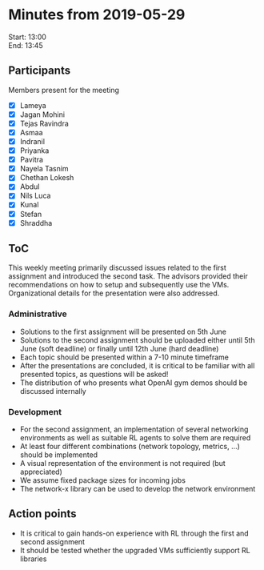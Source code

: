 # Minutes from 2019-05-29	

Start: 13:00	
End: 13:45

## Participants	

Members present for the meeting	

- [X] Lameya	
- [X] Jagan Mohini	
- [X] Tejas Ravindra	
- [X] Asmaa	
- [X] Indranil	
- [X] Priyanka	
- [X] Pavitra	
- [X] Nayela Tasnim	
- [X] Chethan Lokesh	
- [X] Abdul	
- [X] Nils Luca	
- [X] Kunal	
- [X] Stefan	
- [X] Shraddha	

## ToC	
This weekly meeting primarily discussed issues related to the first assignment and introduced the second task. The advisors provided their recommendations on how to setup and subsequently use the VMs.
Organizational details for the presentation were also addressed.

### Administrative	

- Solutions to the first assignment will be presented on 5th June
- Solutions to the second assignment should be uploaded either until 5th June (soft deadline) or finally until 12th June (hard deadline) 
- Each topic should be presented within a 7-10 minute timeframe
- After the presentations are concluded, it is critical to be familiar with all presented topics, as questions will be asked!
- The distribution of who presents what OpenAI gym demos should be discussed internally


### Development	
- For the second assignment, an implementation of several networking environments as well as suitable RL agents to solve them are required
- At least four different combinations (network topology, metrics, ...) should be implemented
- A visual representation of the environment is not required (but appreciated)
- We assume fixed package sizes for incoming jobs
- The network-x library can be used to develop the network environment


## Action points	
- It is critical to gain hands-on experience with RL through the first and second assignment
- It should be tested whether the upgraded VMs sufficiently support RL libraries